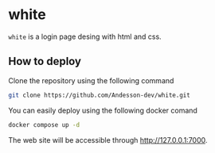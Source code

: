 # white

`white` is a login page desing with html and css.

## How to deploy

Clone the repository using the following command

```sh
git clone https://github.com/Andesson-dev/white.git
```


You can easily deploy using the following docker comand

```sh
docker compose up -d
```

The web site will be accessible through http://127.0.0.1:7000.